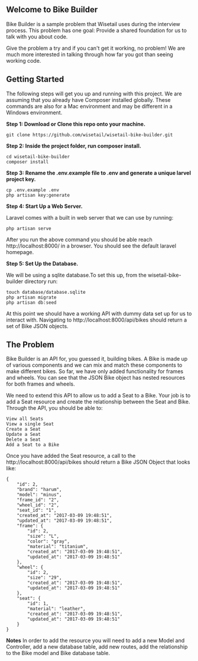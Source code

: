 
## Welcome to Bike Builder

Bike Builder is a sample problem that Wisetail uses during the interview process. 
This problem has one goal: Provide a shared foundation for us to talk with you about code. 

Give the problem a try and if you can't get it working, no problem! We are much more interested in talking through how far you got than seeing working code.


## Getting Started

The following steps will get you up and running with this project. We are assuming that
you already have Composer installed globally. These commands are also for a Mac environment and
may be different in a Windows environment.

**Step 1: Download or Clone this repo onto your machine.**

    git clone https://github.com/wisetail/wisetail-bike-builder.git 

**Step 2: Inside the project folder, run composer install.**

    cd wisetail-bike-builder
    composer install

**Step 3: Rename the .env.example file to .env and generate a unique larvel project key.**

    cp .env.example .env
    php artisan key:generate

**Step 4: Start Up a Web Server.**

Laravel comes with a built in web server that we can use by running:

    php artisan serve

After you run the above command you should be able reach http://localhost:8000/ in a browser. You should see the default laravel homepage. 

**Step 5: Set Up the Database.**

We will be using a sqlite database.To set this up, from the wisetail-bike-builder directory run:

    touch database/database.sqlite
    php artisan migrate
    php artisan db:seed

At this point we should have a working API with dummy data set up for us to interact with. Navigating to http://localhost:8000/api/bikes should return a set of Bike JSON objects. 

## The Problem

Bike Builder is an API for, you guessed it, building bikes. A Bike is made up of various components and we can mix and match these components to make different bikes. 
So far, we have only added functionality for frames and wheels. You can see that the JSON Bike object has nested resources for both frames and wheels. 

We need to extend this API to allow us to add a Seat to a Bike. Your job is to add a Seat resource and create the relationship between the Seat and Bike.
Through the API, you should be able to:

    View all Seats
    View a single Seat
    Create a Seat
    Update a Seat
    Delete a Seat
    Add a Seat to a Bike

Once you have added the Seat resource, a call to the http://localhost:8000/api/bikes should return a Bike JSON Object that looks like:

    {
        "id": 2,
        "brand": "harum",
        "model": "minus",
        "frame_id": "2",
        "wheel_id": "2",
        "seat_id": "1",
        "created_at": "2017-03-09 19:48:51",
        "updated_at": "2017-03-09 19:48:51",
        "frame": {
            "id": 2,
            "size": "L",
            "color": "gray",
            "material": "titanium",
            "created_at": "2017-03-09 19:48:51",
            "updated_at": "2017-03-09 19:48:51"
        },
        "wheel": {
            "id": 2,
            "size": "29",
            "created_at": "2017-03-09 19:48:51",
            "updated_at": "2017-03-09 19:48:51"
        },
        "seat": {
            "id": 1,
            "material": "leather",
            "created_at": "2017-03-09 19:48:51",
            "updated_at": "2017-03-09 19:48:51"
        }
    }

**Notes**
In order to add the resource you will need to add a new Model and Controller, add a new database table, add new routes, add the relationship to the Bike model and Bike database table.


